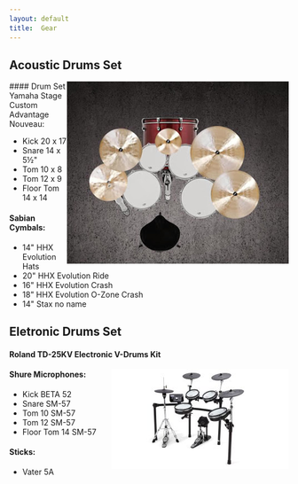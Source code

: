 ```yaml
---
layout: default
title:  Gear
---
```


## Acoustic Drums Set

<img class="photo" style="float:right;" src="image/zestaw.jpg" />
#### Drum Set Yamaha Stage Custom Advantage Nouveau:

* Kick 20 x 17
* Snare 14 x 5½"
* Tom 10 x 8 
* Tom 12 x 9
* Floor Tom 14 x 14

#### Sabian Cymbals:

* 14" HHX Evolution Hats 
* 20" HHX Evolution Ride 
* 16" HHX Evolution Crash 
* 18" HHX Evolution O-Zone Crash 
* 14" Stax no name 

## Eletronic Drums Set

#### Roland TD-25KV Electronic V-Drums Kit

<img class="photo" style="float:right;" src="image/Rolandtd25.jpg" />








#### Shure Microphones:

* Kick BETA 52
* Snare SM-57
* Tom 10 SM-57
* Tom 12 SM-57
* Floor Tom 14 SM-57

#### Sticks:

* Vater 5A